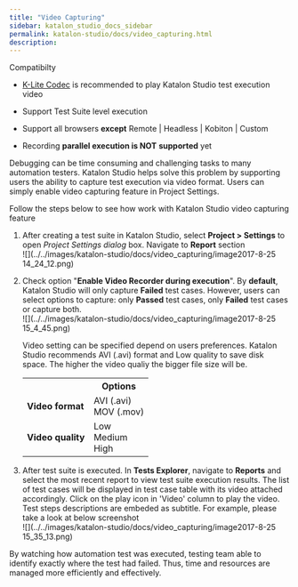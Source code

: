```yaml
---
title: "Video Capturing" 
sidebar: katalon_studio_docs_sidebar
permalink: katalon-studio/docs/video_capturing.html 
description: 
---
```

Compatibilty

*   [K-Lite Codec](https://www.codecguide.com/download_kl.htm) is recommended to play Katalon Studio test execution video
*   Support Test Suite level execution
*   Support all browsers **except** Remote | Headless | Kobiton | Custom

*   Recording **parallel execution is NOT** **supported** yet
    

Debugging can be time consuming and challenging tasks to many automation testers. Katalon Studio helps solve this problem by supporting users the ability to capture test execution via video format. Users can simply enable video capturing feature in Project Settings.

Follow the steps below to see how work with Katalon Studio video capturing feature

1.  After creating a test suite in Katalon Studio, select **Project > Settings** to open _Project Settings dialog_ box. Navigate to **Report** section  
    ![](../../images/katalon-studio/docs/video_capturing/image2017-8-25 14_24_12.png)  
      
    
2.  Check option "**Enable Video Recorder during execution**". By **default**, Katalon Studio will only capture **Failed** test cases. However, users can select options to capture: only **Passed** test cases, only **Failed** test cases or capture both.  
    ![](../../images/katalon-studio/docs/video_capturing/image2017-8-25 15_4_45.png)  
      
    
    Video setting can be specified depend on users preferences. Katalon Studio recommends AVI (.avi) format and Low quality to save disk space. The higher the video qualiy the bigger file size will be.
    
    <table class="wrapped confluenceTable"><colgroup><col><col></colgroup><tbody><tr class="xtr-0"><th class="xtd-0-0 confluenceTh">&nbsp;</th><th class="xtd-0-1 confluenceTh">Options</th></tr><tr class="xtr-1"><td class="xtd-1-0 confluenceTd"><strong>Video format</strong></td><td class="xtd-1-1 confluenceTd">AVI (.avi)<br>MOV (.mov)</td></tr><tr class="xtr-2"><td class="xtd-2-0 confluenceTd" colspan="1"><strong>Video quality</strong></td><td class="xtd-2-1 confluenceTd" colspan="1">Low<br>Medium<br>High</td></tr></tbody></table>
    
      
      
    
3.  After test suite is executed. In **Tests Explorer**, navigate to **Reports** and select the most recent report to view test suite execution results. The list of test cases will be displayed in test case table with its video attached accordingly. Click on the play icon in 'Video' column to play the video. Test steps descriptions are embeded as subtitle. For example, please take a look at below screenshot  
    ![](../../images/katalon-studio/docs/video_capturing/image2017-8-25 15_35_13.png)

By watching how automation test was executed, testing team able to identify exactly where the test had failed. Thus, time and resources are managed more efficiently and effectively.